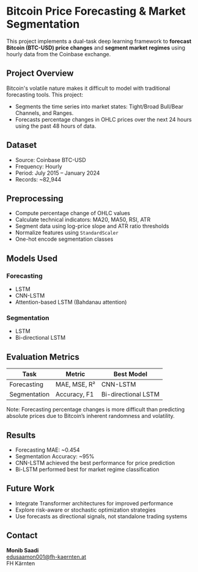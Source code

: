 # Bitcoin Price Forecasting & Market Segmentation

This project implements a dual-task deep learning framework to **forecast Bitcoin (BTC-USD) price changes** and **segment market regimes** using hourly data from the Coinbase exchange.

## Project Overview

Bitcoin's volatile nature makes it difficult to model with traditional forecasting tools. This project:
- Segments the time series into market states: Tight/Broad Bull/Bear Channels, and Ranges.
- Forecasts percentage changes in OHLC prices over the next 24 hours using the past 48 hours of data.

## Dataset

- Source: Coinbase BTC-USD  
- Frequency: Hourly  
- Period: July 2015 – January 2024  
- Records: ~82,944

## Preprocessing

- Compute percentage change of OHLC values
- Calculate technical indicators: MA20, MA50, RSI, ATR
- Segment data using log-price slope and ATR ratio thresholds
- Normalize features using `StandardScaler`
- One-hot encode segmentation classes

## Models Used

### Forecasting
- LSTM
- CNN-LSTM
- Attention-based LSTM (Bahdanau attention)

### Segmentation
- LSTM
- Bi-directional LSTM

## Evaluation Metrics

| Task         | Metric           | Best Model           |
|--------------|------------------|----------------------|
| Forecasting  | MAE, MSE, R²     | CNN-LSTM             |
| Segmentation | Accuracy, F1     | Bi-directional LSTM  |

Note: Forecasting percentage changes is more difficult than predicting absolute prices due to Bitcoin’s inherent randomness and volatility.

## Results

- Forecasting MAE: ~0.454  
- Segmentation Accuracy: ~95%  
- CNN-LSTM achieved the best performance for price prediction  
- Bi-LSTM performed best for market regime classification

## Future Work

- Integrate Transformer architectures for improved performance
- Explore risk-aware or stochastic optimization strategies
- Use forecasts as directional signals, not standalone trading systems

## Contact

**Monib Saadi**  
edusaamon001@fh-kaernten.at  
FH Kärnten

